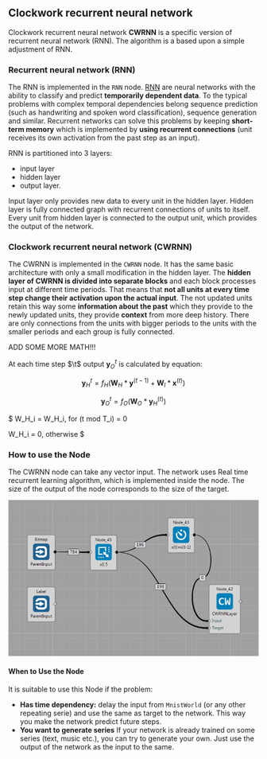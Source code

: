 ## Clockwork recurrent neural network

Clockwork recurrent neural network **CWRNN** is a specific version of recurrent neural network (RNN). The algorithm is a based upon a simple adjustment of RNN.

### <a name="qlearningNode"></a>Recurrent neural network (RNN)

The RNN is implemented in the `RNN` node. 
[RNN](https://en.wikipedia.org/wiki/Recurrent_neural_network) are neural networks with the ability to classify and predict **temporarily dependent data**. To the typical problems with complex temporal dependencies belong sequence prediction (such as handwriting and spoken word classification), sequence generation and similar. Recurrent networks can solve this problems by keeping **short-term memory** which is implemented by **using recurrent connections** (unit receives its own activation from the past step as an input).

RNN is partitioned into 3 layers:

 * input layer
 * hidden layer
 * output layer.

Input layer only provides new data to every unit in the hidden layer. Hidden layer is fully connected graph with recurrent connections of units to itself. Every unit from hidden layer is connected to the output unit, which provides the output of the network.

### <a name="qlearningNode"></a>Clockwork recurrent neural network (CWRNN)

The CWRNN is implemented in the `CWRNN` node. It has the same basic architecture with only a small modification in the hidden layer. The **hidden layer of CWRNN is divided into separate blocks** and each block processes input at different time periods. That means that **not all units at every time step change their activation upon the actual input**. The not updated units retain this way some **information about the past** which they provide to the newly updated units, they provide **context** from more deep history. There are only connections from the units with bigger periods to the units with the smaller periods and each group is fully connected.

ADD SOME MORE MATH!!!

At each time step $\t$ output $\mathbf{y}_O^t$ is calculated by equation:

$$ \mathbf{y}_H^t = f_H (\mathbf{W}_H * \mathbf{y}^(t-1) + \mathbf{W}_I * \mathbf{x}^(t)) $$

$$ \mathbf{y}_O^t = f_O (\mathbf{W}_O * \mathbf{y}_H^(t)) $$

$ W_H_i = W_H_i, for (t mod T_i) = 0

W_H_i = 0, otherwise $


### <a name="qlearningNode"></a>How to use the Node

The CWRNN node can take any vector input. The network uses Real time recurrent learning algorithm, which is implemented inside the node. The size of the output of the node corresponds to the size of the target.

![Clockwork RNN Node](setting.PNG)


#### <a name="qlearningHowToUse"></a>When to Use the Node

It is suitable to use this Node if the problem:

 * **Has time dependency:** delay the input from `MnistWorld` (or any other repeating serie) and use the same as target to the network. This way you make the network predict future steps.  
 * **You want to generate series** If your network is already trained on some series (text, music etc.), you can try to generate your own. Just use the output of the network as the input to the same.
